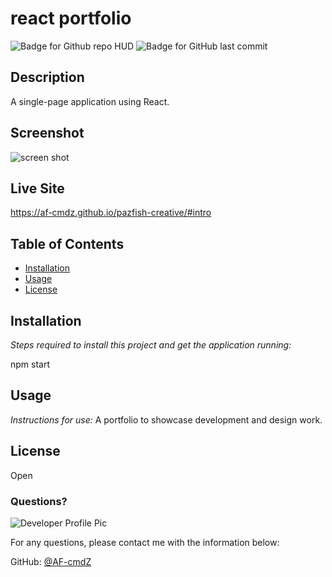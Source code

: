 # react portfolio

![Badge for Github repo HUD](https://img.shields.io/github/languages/top/AF-cmdZ/pazfish-creative?style=flat&logo=appveyor) ![Badge for GitHub last commit](https://img.shields.io/github/last-commit/AF-cmdZ/pazfish-creative?style=flat&logo=appveyor)

## Description
A single-page application using React.

## Screenshot
![screen shot](https://res.cloudinary.com/dxyv6bnjd/image/upload/v1633393904/bootcamp/pazfish_screenshot_ibndau.png)

## Live Site
https://af-cmdz.github.io/pazfish-creative/#intro
## Table of Contents
* [Installation](#installation)
* [Usage](#usage)
* [License](#license)
## Installation

*Steps required to install this project and get the application running:*

npm start
 ## Usage
*Instructions for use:*
A portfolio to showcase development and design work.

## License
Open

### Questions?
![Developer Profile Pic](https://avatars.githubusercontent.com/u/80429715?v=4)

For any questions, please contact me with the information below:

GitHub: [@AF-cmdZ](https://api.github.com/users/AF-cmdZ)
